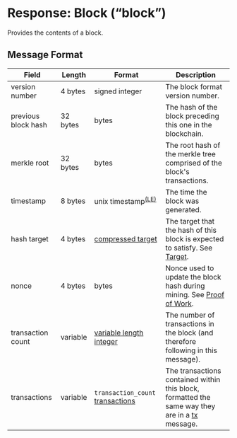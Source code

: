 # Response: Block (“block”)

Provides the contents of a block.

## Message Format

| Field | Length | Format | Description |
|--|--|--|--|
| version number | 4 bytes | signed integer | The block format version number. |
| previous block hash | 32 bytes | bytes | The hash of the block preceding this one in the blockchain. |
| merkle root | 32 bytes | bytes | The root hash of the merkle tree comprised of the block's transactions. |
| timestamp | 8 bytes | unix timestamp<sup>[(LE)](/protocol/misc/endian/little)</sup> | The time the block was generated. |
| hash target | 4 bytes | [compressed target](/protocol/blockchain/block/block-header#compressed-target-format) | The target that the hash of this block is expected to satisfy.  See [Target](/protocol/blockchain/proof-of-work#target). |
| nonce | 4 bytes | bytes | Nonce used to update the block hash during mining.  See [Proof of Work](/protocol/blockchain/proof-of-work). |
| transaction count | variable | [variable length integer](/protocol/formats/variable-length-integer) | The number of transactions in the block (and therefore following in this message). |
| transactions | variable | `transaction_count` [transactions](/protocol/network/messages/tx#message-format) | The transactions contained within this block, formatted the same way they are in a [tx](/protocol/network/messages/tx) message. |

